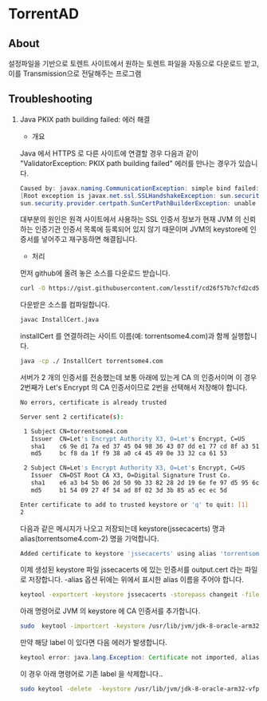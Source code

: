 # TorrentAD

## About

설정파일을 기반으로 토렌트 사이트에서 원하는 토렌트 파일을 자동으로 다운로드 받고, 이를 Transmission으로 전달해주는 프로그램

## Troubleshooting

1. Java PKIX path building failed: 에러 해결

    * 개요

    Java 에서 HTTPS 로 다른 사이트에 연결할 경우 다음과 같이 "ValidatorException: PKIX path building failed" 에러를 만나는 경우가 있습니다.

    ```java
    Caused by: javax.naming.CommunicationException: simple bind failed: <server-name>
    [Root exception is javax.net.ssl.SSLHandshakeException: sun.security.validator.ValidatorException: PKIX path building failed:
    sun.security.provider.certpath.SunCertPathBuilderException: unable to find valid certification path to requested target\
    ```

    대부분의 원인은 원격 사이트에서 사용하는 SSL 인증서 정보가 현재 JVM 의 신뢰하는 인증기관 인증서 목록에 등록되어 있지 않기 때문이며 JVM의 keystore에 인증서를 넣어주고 재구동하면 해결됩니다.

    * 처리

    먼저 github에 올려 놓은 소스를 다운로드 받습니다.
    ```bash
    curl -O https://gist.githubusercontent.com/lesstif/cd26f57b7cfd2cd55241b20e05b5cd93/raw/InstallCert.java
    ```
    다운받은 소스를 컴파일합니다.
    ```bash
    javac InstallCert.java
    ```
    installCert 를 연결하려는 사이트 이름(예: torrentsome4.com)과 함께 실행합니다.
    ```bash
    java -cp ./ InstallCert torrentsome4.com
    ```
    서버가 2 개의 인증서를 전송했는데 보통 아래에 있는게 CA 의 인증서이며 이 경우 2번째가 Let's Encrypt 의 CA 인증서이므로 2번을 선택해서 저장해야 합니다.
    ```bash
    No errors, certificate is already trusted

    Server sent 2 certificate(s):

     1 Subject CN=torrentsome4.com
       Issuer  CN=Let's Encrypt Authority X3, O=Let's Encrypt, C=US
       sha1    c6 9e d1 7a ed 37 45 04 98 36 43 07 dd e1 77 cd 8f a3 51 0e 
       md5     bc f8 da 1f f9 38 a0 c4 45 49 0e 33 32 ca 61 53 

     2 Subject CN=Let's Encrypt Authority X3, O=Let's Encrypt, C=US
       Issuer  CN=DST Root CA X3, O=Digital Signature Trust Co.
       sha1    e6 a3 b4 5b 06 2d 50 9b 33 82 28 2d 19 6e fe 97 d5 95 6c cb 
       md5     b1 54 09 27 4f 54 ad 8f 02 3d 3b 85 a5 ec ec 5d 

    Enter certificate to add to trusted keystore or 'q' to quit: [1]
    2
    ```
    다음과 같은 메시지가 나오고 저장되는데 keystore(jssecacerts) 명과 alias(torrentsome4.com-2) 명을 기억합니다.
    ```bash
    Added certificate to keystore 'jssecacerts' using alias 'torrentsome4.com-2'
    ```
    이제 생성된 keystore 파일 jssecacerts 에 있는 인증서를 output.cert 라는 파일로 저장합니다. -alias 옵션 뒤에는 위에서 표시한 alias 이름을 주어야 합니다.
    ```bash
    keytool -exportcert -keystore jssecacerts -storepass changeit -file output.cert -alias torrentsome4.com-2
    ```
    아래 명령어로 JVM 의 keystore 에 CA 인증서를 추가합니다.
    ```bash
    sudo  keytool -importcert -keystore /usr/lib/jvm/jdk-8-oracle-arm32-vfp-hflt/jre/lib/security/cacerts -storepass changeit -file output.cert -alias letsencrypt
    ```
    만약 해당 label 이 있다면 다음 에러가 발생합니다.
    ```java
    keytool error: java.lang.Exception: Certificate not imported, alias <letsencrypt> already exists
    ```
    이 경우 아래 명령어로 기존 label 을 삭제합니다..
    ```bash
    sudo keytool -delete  -keystore /usr/lib/jvm/jdk-8-oracle-arm32-vfp-hflt/jre/lib/security/cacerts -storepass changeit  -alias letsencrypt
    ```


